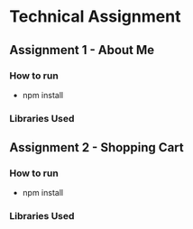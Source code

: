 # Technical Assignment

## Assignment 1 - About Me

### How to run

- npm install

### Libraries Used



## Assignment 2 - Shopping Cart

### How to run

- npm install

### Libraries Used
